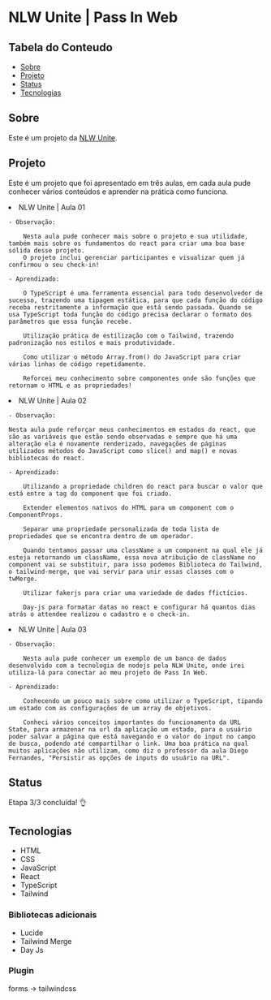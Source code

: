 # NLW Unite | Pass In Web

## Tabela do Conteudo

<ul>
<li><a href="#sobre">Sobre</a></li>
<li><a href="#projeto">Projeto</a></li>
<li><a href="#status">Status</a></li>
<li><a href="#tecnologias">Tecnologias</a></li>
</ul>

## Sobre

Este é um projeto da [NLW Unite](https://www.rocketseat.com.br/).

## Projeto

Este é um projeto que foi apresentado em três aulas, em cada aula pude conhecer vários conteúdos e aprender na prática como funciona.

<li>NLW Unite | Aula 01

    - Observação:

        Nesta aula pude conhecer mais sobre o projeto e sua utilidade, também mais sobre os fundamentos do react para criar uma boa base sólida desse projeto. 
        O projeto inclui gerenciar participantes e visualizar quem já confirmou o seu check-in!

    - Aprendizado:

        O TypeScript é uma ferramenta essencial para todo desenvolvedor de sucesso, trazendo uma tipagem estática, para que cada função do código receba restritamente a informação que está sendo passada. Quando se usa TypeScript toda função do código precisa declarar o formato dos parâmetros que essa função recebe.
    
        Utilização prática de estilização com o Tailwind, trazendo padronização nos estilos e mais produtividade. 
    
        Como utilizar o método Array.from() do JavaScript para criar várias linhas de código repetidamente.

        Reforcei meu conhecimento sobre componentes onde são funções que retornam o HTML e as propriedades!
    

<li>NLW Unite | Aula 02

    - Observação:

    Nesta aula pude reforçar meus conhecimentos em estados do react, que são as variáveis que estão sendo observadas e sempre que há uma alteração ela é novamente renderizado, navegações de páginas utilizados métodos do JavaScript como slice() and map() e novas bibliotecas do react.

    - Aprendizado:

        Utilizando a propriedade children do react para buscar o valor que está entre a tag do component que foi criado.

        Extender elementos nativos do HTML para um component com o ComponentProps.

        Separar uma propriedade personalizada de toda lista de propriedades que se encontra dentro de um operador.

        Quando tentamos passar uma className a um component na qual ele já esteja retornando um className, essa nova atribuição de className no component vai se substituir, para isso podemos Biblioteca do Tailwind, o tailwind-merge, que vai servir para unir essas classes com o twMerge.

        Utilizar fakerjs para criar uma variedade de dados ffictícios.

        Day-js para formatar datas no react e configurar há quantos dias atrás o attendee realizou o cadastro e o check-in. 

<li>NLW Unite | Aula 03

    - Observação:

        Nesta aula pude conhecer um exemplo de um banco de dados desenvolvido com a tecnologia de nodejs pela NLW Unite, onde irei utiliza-lá para conectar ao meu projeto de Pass In Web.

    - Aprendizado:

        Conhecendo um pouco mais sobre como utilizar o TypeScript, tipando um estado com as configurações de um array de objetivos. 

        Conheci vários conceitos importantes do funcionamento da URL State, para armazenar na url da aplicação um estado, para o usuário poder salvar a página que está navegando e o valor do input no campo de busca, podendo até compartilhar o link. Uma boa prática na qual muitos aplicações não utilizam, como diz o professor da aula Diego Fernandes, "Persistir as opções de inputs do usuário na URL".
    
## Status

Etapa 3/3 concluída! 👌

## Tecnologias

<ul>
    <li>HTML</li>
    <li>CSS</li>
    <li>JavaScript</li>
    <li>React</li>
    <li>TypeScript</li>
    <li>Tailwind</li>
</ul>


### Bibliotecas adicionais

<ul>
    <li>Lucide</li>
    <li>Tailwind Merge</li>
    <li>Day Js</li>
</ul>

### Plugin

forms -> tailwindcss